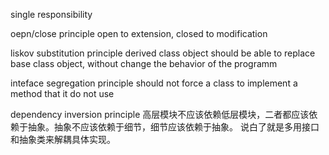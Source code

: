 single responsibility

oepn/close principle
open to extension, closed to modification

liskov substitution principle
derived class object should be able to replace base class object, without change the behavior of the programm

inteface segregation principle
should not force a class to implement a method that it do not use


dependency inversion principle
高层模块不应该依赖低层模块，二者都应该依赖于抽象。抽象不应该依赖于细节，细节应该依赖于抽象。
说白了就是多用接口和抽象类来解耦具体实现。